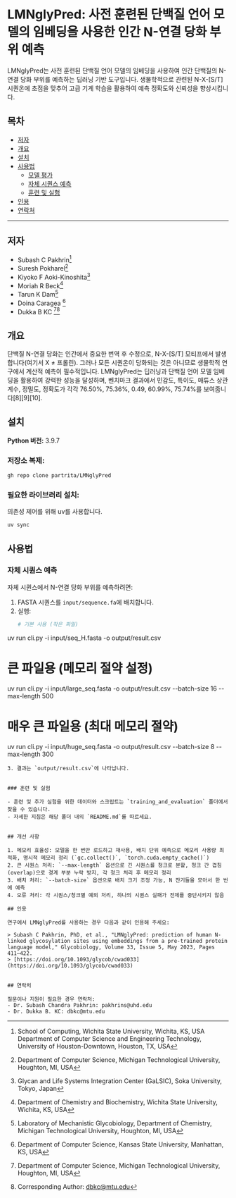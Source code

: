 # LMNglyPred: 사전 훈련된 단백질 언어 모델의 임베딩을 사용한 인간 N-연결 당화 부위 예측

LMNglyPred는 사전 훈련된 단백질 언어 모델의 임베딩을 사용하여 인간 단백질의 N-연결 당화 부위를 예측하는 딥러닝 기반 도구입니다. 생물학적으로 관련된 N-X-[S/T] 시퀀온에 초점을 맞추어 고급 기계 학습을 활용하여 예측 정확도와 신뢰성을 향상시킵니다.


## 목차

- [저자](#저자)
- [개요](#개요)
- [설치](#설치)
- [사용법](#사용법)
  - [모델 평가](#모델-평가)
  - [자체 시퀀스 예측](#자체-시퀀스-예측)
  - [훈련 및 실험](#훈련-및-실험)
- [인용](#인용)
- [연락처](#연락처)

---

## 저자

- Subash C Pakhrin[^1]
- Suresh Pokharel[^2]
- Kiyoko F Aoki-Kinoshita[^3]
- Moriah R Beck[^4]
- Tarun K Dam[^5]
- Doina Caragea [^6]
- Dukka B KC [^2][^*]


[^1]: School of Computing, Wichita State University, Wichita, KS, USA  
Department of Computer Science and Engineering Technology, University of Houston-Downtown, Houston, TX, USA  
[^2]: Department of Computer Science, Michigan Technological University, Houghton, MI, USA  
[^3]: Glycan and Life Systems Integration Center (GaLSIC), Soka University, Tokyo, Japan  
[^4]: Department of Chemistry and Biochemistry, Wichita State University, Wichita, KS, USA  
[^5]: Laboratory of Mechanistic Glycobiology, Department of Chemistry, Michigan Technological University, Houghton, MI, USA  
[^6]: Department of Computer Science, Kansas State University, Manhattan, KS, USA  
[^*]: Corresponding Author: dbkc@mtu.edu


## 개요

단백질 N-연결 당화는 인간에서 중요한 번역 후 수정으로, N-X-[S/T] 모티프에서 발생합니다(여기서 X ≠ 프롤린). 그러나 모든 시퀀온이 당화되는 것은 아니므로 생물학적 연구에서 계산적 예측이 필수적입니다. LMNglyPred는 딥러닝과 단백질 언어 모델 임베딩을 활용하여 강력한 성능을 달성하며, 벤치마크 결과에서 민감도, 특이도, 매튜스 상관계수, 정밀도, 정확도가 각각 76.50%, 75.36%, 0.49, 60.99%, 75.74%를 보여줍니다[8][9][10].

## 설치

**Python 버전:** 3.9.7

### 저장소 복제:

```bash
gh repo clone partrita/LMNglyPred
```
### 필요한 라이브러리 설치:

의존성 제어를 위해 uv를 사용합니다.

```bash
uv sync
```

## 사용법

### 자체 시퀀스 예측

자체 시퀀스에서 N-연결 당화 부위를 예측하려면:

1. FASTA 시퀀스를 `input/sequence.fa`에 배치합니다.
2. 실행:
   ```bash
   # 기본 사용 (작은 파일)
  uv run cli.py -i input/seq_H.fasta -o output/result.csv

  # 큰 파일용 (메모리 절약 설정)
  uv run cli.py -i input/large_seq.fasta -o output/result.csv --batch-size 16 --max-length 500

  # 매우 큰 파일용 (최대 메모리 절약)
  uv run cli.py -i input/huge_seq.fasta -o output/result.csv --batch-size 8 --max-length 300
   ```
3. 결과는 `output/result.csv`에 나타납니다.


### 훈련 및 실험

- 훈련 및 추가 실험을 위한 데이터와 스크립트는 `training_and_evaluation` 폴더에서 찾을 수 있습니다.
- 자세한 지침은 해당 폴더 내의 `README.md`를 따르세요.


## 개선 사항

1. 메모리 효율성: 모델을 한 번만 로드하고 재사용, 배치 단위 예측으로 메모리 사용량 최적화, 명시적 메모리 정리 (`gc.collect()`, `torch.cuda.empty_cache()`)
2. 큰 시퀀스 처리: `--max-length` 옵션으로 긴 시퀀스를 청크로 분할, 청크 간 겹침(overlap)으로 경계 부분 누락 방지, 각 청크 처리 후 메모리 정리
3. 배치 처리: `--batch-size` 옵션으로 배치 크기 조정 가능, N 잔기들을 모아서 한 번에 예측
4. 오류 처리: 각 시퀀스/청크별 예외 처리, 하나의 시퀀스 실패가 전체를 중단시키지 않음

## 인용

연구에서 LMNglyPred를 사용하는 경우 다음과 같이 인용해 주세요:

> Subash C Pakhrin, PhD, et al., "LMNglyPred: prediction of human N-linked glycosylation sites using embeddings from a pre-trained protein language model," Glycobiology, Volume 33, Issue 5, May 2023, Pages 411–422.  
> [https://doi.org/10.1093/glycob/cwad033](https://doi.org/10.1093/glycob/cwad033)


## 연락처

질문이나 지원이 필요한 경우 연락처:  
- Dr. Subash Chandra Pakhrin: pakhrins@uhd.edu  
- Dr. Dukka B. KC: dbkc@mtu.edu

